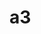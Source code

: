 # a3

<!-- Running cells with 'a3' requires the ipykernel package.
Run the following command to install 'ipykernel' into the Python environment. 
Command: 'conda install -n a3 ipykernel --update-deps --force-reinstall' -->
<!-- https://stackoverflow.com/questions/64997553/python-requires-ipykernel-to-be-installed -->